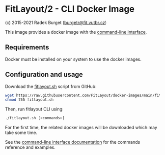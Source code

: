 FitLayout/2 - CLI Docker Image
==============================

(c) 2015-2021 Radek Burget (burgetr@fit.vutbr.cz)

This image provides a docker image with the [command-line interface](https://github.com/FitLayout/FitLayout/wiki/Command-line-Interface).

## Requirements

Docker must be installed on your system to use the docker images.

## Configuration and usage

Download the [fitlayout.sh](https://github.com/FitLayout/docker-images/blob/main/fitlayout-cli/fitlayout.sh) script from GitHub:

```bash
wget https://raw.githubusercontent.com/FitLayout/docker-images/main/fitlayout-cli/fitlayout.sh
chmod 755 fitlayout.sh
```

Then, run fitlayout CLI using

```bash
./fitlayout.sh [<commands>]
```

For the first time, the related docker images will be downloaded which may take some time.

See the [command-line interface documentation](https://github.com/FitLayout/FitLayout/wiki/Command-line-Interface) for the commands reference and examples.
